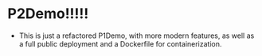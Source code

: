 # P2Demo!!!!!

- This is just a refactored P1Demo, with more modern features, as well as a full public deployment and a Dockerfile for containerization.
